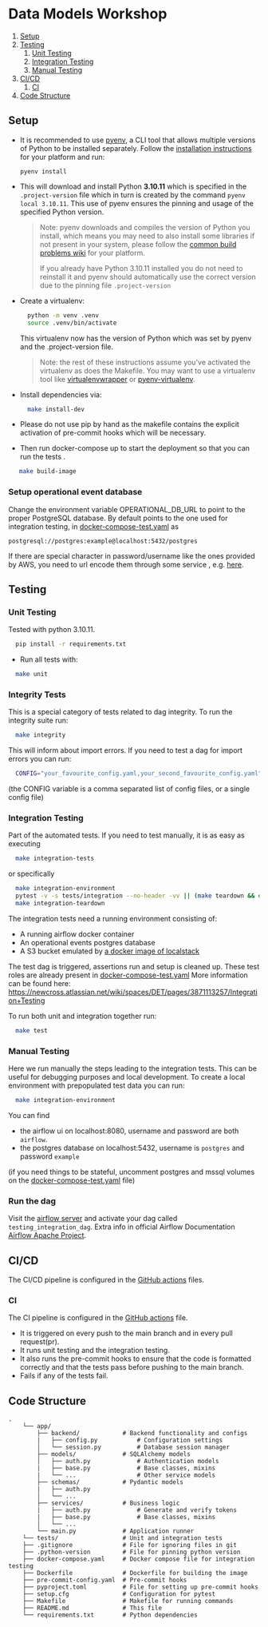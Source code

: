 # Data Models Workshop


1. [Setup](#setup)
2. [Testing](#testing)
    1. [Unit Testing](#unit-testing)
    2. [Integration Testing](#integration-testing)
    3. [Manual Testing](#manual-testing)
3. [CI/CD](#cicd)
    1. [CI](#ci)
4. [Code Structure](#code-structure)


## Setup

- It is recommended to use [pyenv](https://github.com/pyenv/pyenv), a CLI tool that allows multiple versions of Python to be
  installed separately. Follow the [installation instructions](https://github.com/pyenv/pyenv#installation)
  for your platform and run:

  ```
  pyenv install
  ```

- This will download and install Python **3.10.11** which is specified in the `.project-version` file which in turn is created by the command `pyenv local 3.10.11`. This use of pyenv ensures the pinning and usage of the specified Python version.

  > Note: pyenv downloads and compiles the version of Python you install, which means you may need
  > to also install some libraries if not present in your system, please follow the
  > [common build problems wiki](https://github.com/pyenv/pyenv/wiki/Common-build-problems) for
  > your platform.
  > 
  > If you already have Python 3.10.11 installed you do not need to reinstall it and pyenv should automatically use the correct version due to the pinning file `.project-version`

- Create a virtualenv:

  ```bash
    python -m venv .venv
    source .venv/bin/activate
  ```
  This virtualenv now has the version of Python which was set by pyenv and the .project-version file.
  
  > Note: the rest of these instructions assume you've activated the virtualenv as does the Makefile. You may want to use a virtualenv tool like
  > [virtualenvwrapper](https://virtualenvwrapper.readthedocs.io/en/latest/) or
  > [pyenv-virtualenv](https://github.com/pyenv/pyenv-virtualenv).
  
- Install dependencies via:
  ```bash
    make install-dev
  ```
- Please do not use pip by hand as the makefile contains the explicit activation of pre-commit hooks which will be necessary.

- Then run docker-compose up to start the deployment so that you can run the tests .
 ```bash
    make build-image
  ```

### Setup operational event database

Change the environment variable OPERATIONAL_DB_URL to point to the proper PostgreSQL database. By default points to the one
used for integration testing, in [docker-compose-test.yaml](docker-compose-test.yaml) as 

```text
postgresql://postgres:example@localhost:5432/postgres
```

If there are special character in password/username like the ones provided by AWS, you need to url encode them
through some service , e.g. [here](https://www.urlencoder.org/).


## Testing

### Unit Testing
Tested with python 3.10.11.

```bash
  pip install -r requirements.txt
```

- Run all tests with:
```bash
  make unit
 ```

### Integrity Tests

This is a special category of tests related to dag integrity. To run the integrity suite run:

```bash
  make integrity
```

This will inform about import errors. If you need to test a dag for import errors you can run:

```bash
  CONFIG="your_favourite_config.yaml,your_second_favourite_config.yaml" make check-for-import-error 
```

(the CONFIG variable is a comma separated list of config files, or a single config file)

### Integration Testing

Part of the automated tests. If you need to test manually, it is as easy as executing
```bash
  make integration-tests
```

or specifically

```bash
  make integration-environment
  pytest -v -s tests/integration --no-header -vv || (make teardown && exit 1)
  make integration-teardown
```

The integration tests need a running environment consisting of:

- A running airflow docker container
- An operational events postgres database    
- A S3 bucket emulated by [a docker image of localstack](https://docs.localstack.cloud/references/docker-images/)

The test dag is triggered, assertions run and setup is cleaned up. These test roles are already present in [docker-compose-test.yaml](docker-compose-test.yaml)
More information can be found here: https://newcross.atlassian.net/wiki/spaces/DET/pages/3871113257/Integration+Testing


To run both unit and integration together run:

```bash
  make test
```


### Manual Testing

Here we run manually the steps leading to the integration tests. This can be useful for debugging purposes and local development.
To create a local environment with prepopulated test data you can run:

```bash
  make integration-environment
```

You can find 

- the airflow ui on localhost:8080, username and password are both `airflow`.
- the postgres database on localhost:5432, username is `postgres` and password `example`

(if you need things to be stateful, uncomment postgres and mssql volumes on the [docker-compose-test.yaml](docker-compose-test.yaml) file)

### Run the dag

Visit the [airflow server](http://localhost:8080) and activate your dag called `testing_integration_dag`. 
Extra info in official Airflow Documentation [Airflow Apache Project](https://airflow.apache.org/).

## CI/CD

The CI/CD pipeline is configured in the [GitHub actions](.github/workflows) files. 

### CI
The CI pipeline is configured in the [GitHub actions](.github/workflows/ci.yml) file. 
- It is triggered on every push to the main branch and in every pull request(pr).
- It runs  unit testing and the integration testing.
- It also runs the pre-commit hooks to ensure that the code is formatted correctly and that the tests pass before pushing to the main branch.
- Fails if any of the tests fail.


## Code Structure
```
.
    └── app/
        ├── backend/            # Backend functionality and configs
        |   ├── config.py           # Configuration settings
        │   └── session.py          # Database session manager
        ├── models/             # SQLAlchemy models
        │   ├── auth.py             # Authentication models
        |   ├── base.py             # Base classes, mixins
        |   └── ...                 # Other service models
        ├── schemas/            # Pydantic models
        |   ├── auth.py              
        │   └── ...
        ├── services/           # Business logic
        |   ├── auth.py             # Generate and verify tokens
        |   ├── base.py             # Base classes, mixins
        │   └── ...
        └── main.py             # Application runner
    └── tests/                  # Unit and integration tests
    ├── .gitignore              # File for ignoring files in git
    ├── .python-version         # File for pinning python version
    ├── docker-compose.yaml     # Docker compose file for integration testing
    ├── Dockerfile              # Dockerfile for building the image
    ├── pre-commit-config.yaml  # Pre-commit hooks
    ├── pyproject.toml          # File for setting up pre-commit hooks
    ├── setup.cfg               # Configuration for pytest
    ├── Makefile                # Makefile for running commands
    ├── README.md               # This file
    └── requirements.txt        # Python dependencies
    
    
        
```
